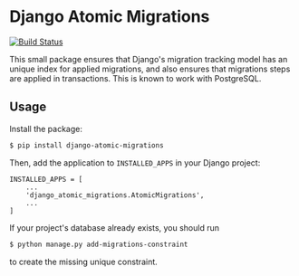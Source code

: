 # Django Atomic Migrations

[![Build Status](https://drone.srv.kojedz.in/api/badges/krichy/django-atomic-migrations/status.svg)](https://drone.srv.kojedz.in/krichy/django-atomic-migrations)

This small package ensures that Django's migration tracking model has an
unique index for applied migrations, and also ensures that migrations
steps are applied in transactions. This is known to work with
PostgreSQL.

## Usage

Install the package:
```bash
$ pip install django-atomic-migrations
```
Then, add the application to `INSTALLED_APPS` in your Django project:
```
INSTALLED_APPS = [
	...
	'django_atomic_migrations.AtomicMigrations',
	...
]
```

If your project's database already exists, you should run
```bash
$ python manage.py add-migrations-constraint
```
to create the missing unique constraint.
